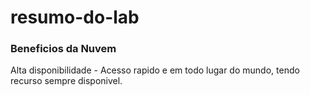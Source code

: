 # resumo-do-lab

### Beneficios da Nuvem 
Alta disponibilidade - Acesso rapido e em todo lugar do mundo, tendo recurso sempre disponivel.

